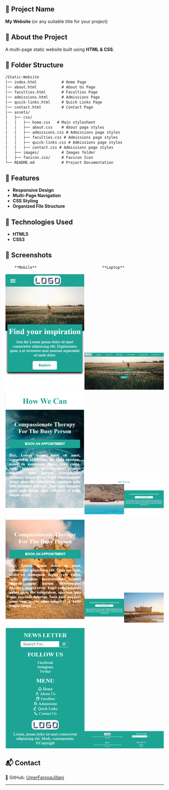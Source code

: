 ## **📌 Project Name**
**My Website** (or any suitable title for your project)

<!-- ## **🌍 Live Demo** -->
<!-- [🔗 Visit the Website](https://UmerFarooqJillani.github.io/Static-Website/)     -->
<!-- _(Replace with your actual GitHub Pages link.)_ -->

## **📖 About the Project**
A multi-page static website built using **HTML & CSS**.

## **📂 Folder Structure**
```
/Static-Website
│── index.html           # Home Page
│── about.html           # About Us Page
│── faculties.html       # Faculties Page
│── admissions.html      # Admissions Page
│── quick-links.html     # Quick Links Page
│── contact.html         # Contact Page
│── assets/
│   ├── css/
│   │   ├── home.css   # Main stylesheet
│   │   ├── about.css    # About page styles
│   │   ├── admissions.css # Admissions page styles
│   │   ├── faculties.css # Admissions page styles
│   │   ├── quick-links.css # Admissions page styles
│   │   ├── contact.css # Admissions page styles
│   ├── images/          # Images folder
│   ├── favicon.ico/     # Favicon Icon
└── README.md            # Project Documentation
```

## **🚀 Features**
- **Responsive Design**  
- **Multi-Page Navigation**  
- **CSS Styling**  
- **Organized File Structure**  

## **📜 Technologies Used**
- **HTML5**
- **CSS3**

## **📸 Screenshots**
        **Mobile**                             **Laptop**
<img src="assets/images/m-img.png" alt="Example Image" width="50%"><img src="assets/images/image.png" alt="Example Image" width="50%">
<img src="assets/images/m-img-1.png" alt="Example Image" width="50%"><img src="assets/images/image-1.png" alt="Example Image" width="50%">
<img src="assets/images/m-img-2.png" alt="Example Image" width="50%"><img src="assets/images/image-3.png" alt="Example Image" width="50%">
<img src="assets/images/m-img-3.png" alt="Example Image" width="50%"><img src="assets/images/image-2.png" alt="Example Image" width="50%">

## **📬 Contact**
🔗 GitHub: [UmerFarooqJillani](https://github.com/UmerFarooqJillani)

---
